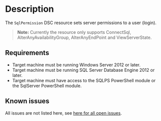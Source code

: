 # Description

The `SqlPermission` DSC resource sets server permissions to a user
(login).

>**Note:** Currently the resource only supports ConnectSql, AlterAnyAvailabilityGroup,
>AlterAnyEndPoint and ViewServerState.

## Requirements

* Target machine must be running Windows Server 2012 or later.
* Target machine must be running SQL Server Database Engine 2012 or later.
* Target machine must have access to the SQLPS PowerShell module or the SqlServer
  PowerShell module.

## Known issues

All issues are not listed here, see [here for all open issues](https://github.com/dsccommunity/SqlServerDsc/issues?q=is%3Aissue+is%3Aopen+in%3Atitle+SqlPermission).
